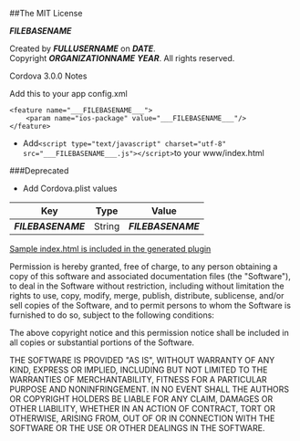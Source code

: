 ##The MIT License


___FILEBASENAME___  

  Created by ___FULLUSERNAME___ on ___DATE___.  
  Copyright ___ORGANIZATIONNAME___ ___YEAR___. All rights reserved.


Cordova 3.0.0 Notes

Add this to your app config.xml

    <feature name="___FILEBASENAME___">
        <param name="ios-package" value="___FILEBASENAME___"/>
    </feature>



* Add`<script type="text/javascript" charset="utf-8" src="___FILEBASENAME___.js"></script>`to your www/index.html

###Deprecated
* Add Cordova.plist values

| Key | Type | Value |
| ------------ |---| ------------- |
| ___FILEBASENAME___ | String | ___FILEBASENAME___ |


[Sample index.html is included in the generated plugin](https://raw.github.com/RandyMcMillan/CDVPlugin/master/CDVPlugin.xctemplate/index.html)


Permission is hereby granted, free of charge, to any person obtaining a copy of 
this software and associated documentation files (the "Software"), to deal in 
the Software without restriction, including without limitation the rights to 
use, copy, modify, merge, publish, distribute, sublicense, and/or sell copies of
the Software, and to permit persons to whom the Software is furnished to do so, 
subject to the following conditions:

The above copyright notice and this permission notice shall be included in all 
copies or substantial portions of the Software.

THE SOFTWARE IS PROVIDED "AS IS", WITHOUT WARRANTY OF ANY KIND, EXPRESS OR 
IMPLIED, INCLUDING BUT NOT LIMITED TO THE WARRANTIES OF MERCHANTABILITY, FITNESS
FOR A PARTICULAR PURPOSE AND NONINFRINGEMENT. IN NO EVENT SHALL THE AUTHORS OR 
COPYRIGHT HOLDERS BE LIABLE FOR ANY CLAIM, DAMAGES OR OTHER LIABILITY, WHETHER 
IN AN ACTION OF CONTRACT, TORT OR OTHERWISE, ARISING FROM, OUT OF OR IN 
CONNECTION WITH THE SOFTWARE OR THE USE OR OTHER DEALINGS IN THE SOFTWARE.